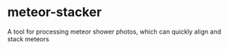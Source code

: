 # meteor-stacker
A tool for processing meteor shower photos, which can quickly align and stack meteors 
